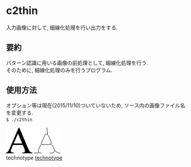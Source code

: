 # c2thin
入力画像に対して, 細線化処理を行い出力をする.  

## 要約
パターン認識に用いる画像の前処理として, 細線化処理を行う.  
そのために, 細線化処理のみを行うプログラム.

## 使用方法
オプション等は現在(2015/11/10)ついていないため, ソース内の画像ファイル名を変更する.  
`$ ./c2thin`

![input][input_img]
![output][output_img]  
technotype [technotype][reference_thin]

[input_img]: imgs/a.png
[output_img]: imgs/a_thin.png

[reference_thin]: http://www.technotype.net/tutorial/tutorial.php?fileId={Image%20processing}&sectionId={thinning-filter} "technotype"
